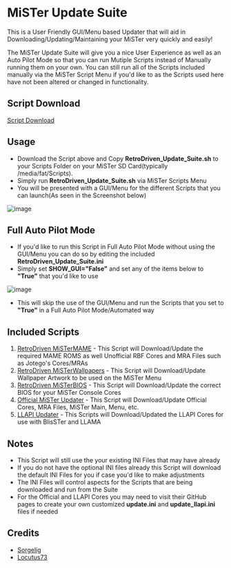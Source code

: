 # MiSTer Update Suite
This is a User Friendly GUI/Menu based Updater that will aid in Downloading/Updating/Maintaining your MiSTer very quickly and easily!

The MiSTer Update Suite will give you a nice User Experience as well as an Auto Pilot Mode so that you can run Mutiple Scripts instead of Manually running them on your own. You can still run all of the Scripts included manually via the MiSTer Script Menu if you'd like to as the Scripts used here have not been altered or changed in functionality.

## Script Download

<a href="https://github.com/RetroDriven/MiSTerUpdateSuite/releases/download/1.3/RetroDriven_Update_Suite_v1.3.zip"> Script Download </a>

## Usage ##
* Download the Script above and Copy <b>RetroDriven_Update_Suite.sh</b> to your Scripts Folder on your MiSTer SD Card(typically /media/fat/Scripts).
* Simply run <b>RetroDriven_Update_Suite.sh</b> via MiSTer Scripts Menu
* You will be presented with a GUI/Menu for the different Scripts that you can launch(As seen in the Screenshot below)

![image](https://github.com/RetroDriven/MiSTerUpdateSuite/blob/master/DO%20NOT%20DOWNLOAD/Screenshot.png)

## Full Auto Pilot Mode ##
* If you'd like to run this Script in Full Auto Pilot Mode without using the GUI/Menu you can do so by editing the included <b>RetroDriven_Update_Suite.ini</b>
* Simply set <b>SHOW_GUI="False"</b> and set any of the items below to <b>"True"</b> that you'd like to use

![image](https://github.com/RetroDriven/MiSTerUpdateSuite/blob/master/DO%20NOT%20DOWNLOAD/INI_v1.3.png)

* This will skip the use of the GUI/Menu and run the Scripts that you set to <b>"True"</b> in a Full Auto Pilot Mode/Automated way

## Included Scripts ##
1. <a href="https://github.com/RetroDriven/MiSTerMAME">RetroDriven MiSTerMAME</a> - This Script will Download/Update the required MAME ROMS as well Unofficial RBF Cores and MRA Files such as Jotego's Cores/MRAs
2. <a href="https://github.com/RetroDriven/MiSTerWallpapers">RetroDriven MiSTerWallpapers</a> - This Script will Download/Update Wallpaper Artwork to be used on the MiSTer Menu
3. <a href="https://github.com/RetroDriven/MiSTerBIOS">RetroDriven MiSTerBIOS</a> - This Script will Download/Update the correct BIOS for your MiSTer Console Cores
4. <a href="https://github.com/MiSTer-devel/Updater_script_MiSTer">Official MiSTer Updater</a> - This Script will Download/Update Official Cores, MRA Files, MiSTer Main, Menu, etc.
5. <a href="https://github.com/MiSTer-LLAPI/Updater_script_MiSTer">LLAPI Updater</a> - This Scripts will Download/Updated the LLAPI Cores for use with BlisSTer and LLAMA

## Notes ##
* This Script will still use the your existing INI Files that may have already
* If you do not have the optional INI files already this Script will download the default INI Files for you if case you'd like to make adjustments
* The INI Files will control aspects for the Scripts that are being downloaded and run from the Suite
* For the Official and LLAPI Cores you may need to visit their GitHub pages to create your own customized <b>update.ini</b> and <b>update_llapi.ini</b> files if needed

## Credits ##
* <a href="https://github.com/MiSTer-devel/Main_MiSTer/wiki">Sorgelig</a>
* <a href="https://github.com/Locutus73">Locutus73</a>
